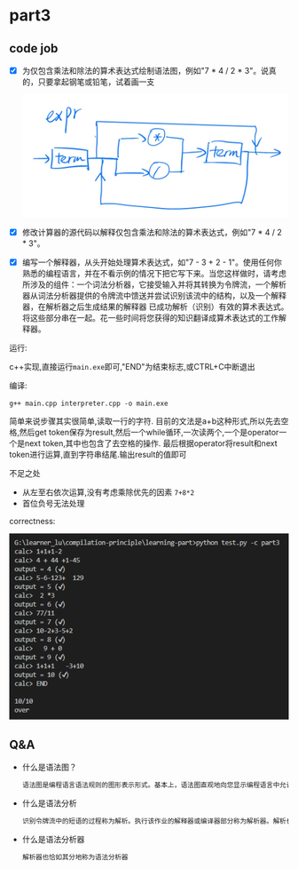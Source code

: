 # part3

## code job

- [x] 为仅包含乘法和除法的算术表达式绘制语法图，例如"7 \* 4 / 2 * 3"。说真的，只要拿起钢笔或铅笔，试着画一支

  ![q](https://raw.githubusercontent.com/learner-lu/picbed/master/q.jpg)
- [x] 修改计算器的源代码以解释仅包含乘法和除法的算术表达式，例如"7 \* 4 / 2 * 3"。
- [x] 编写一个解释器，从头开始处理算术表达式，如"7 - 3 + 2 - 1"。使用任何你熟悉的编程语言，并在不看示例的情况下把它写下来。当您这样做时，请考虑所涉及的组件：一个词法分析器，它接受输入并将其转换为令牌流，一个解析器从词法分析器提供的令牌流中馈送并尝试识别该流中的结构，以及一个解释器，在解析器之后生成结果的解释器 已成功解析（识别）有效的算术表达式。将这些部分串在一起。花一些时间将您获得的知识翻译成算术表达式的工作解释器。

运行:

c++实现,直接运行`main.exe`即可,"END"为结束标志,或CTRL+C中断退出

编译:

```shell
g++ main.cpp interpreter.cpp -o main.exe
```

简单来说步骤其实很简单,读取一行的字符. 目前的文法是a+b这种形式,所以先去空格,然后get token保存为result,然后一个while循环,一次读两个,一个是operator一个是next token,其中也包含了去空格的操作. 最后根据operator将result和next token进行运算,直到字符串结尾.输出result的值即可

不足之处

- 从左至右依次运算,没有考虑乘除优先的因素 `7+8*2`
- 首位负号无法处理

correctness:

![20220406034945](https://raw.githubusercontent.com/learner-lu/picbed/master/20220406034945.png)

## Q&A

- 什么是语法图？
  
  ```s
  语法图是编程语言语法规则的图形表示形式。基本上，语法图直观地向您显示编程语言中允许哪些语句，哪些语句不允许。
  ```

- 什么是语法分析
  
  ```s
  识别令牌流中的短语的过程称为解析。执行该作业的解释器或编译器部分称为解析器。解析也称为语法分析
  ```

- 什么是语法分析器

  ```s
  解析器也恰如其分地称为语法分析器
  ```
